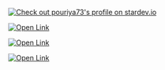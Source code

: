 [![Check out pouriya73's profile on stardev.io](https://stardev.io/developers/pouriya73/badge/languages/locality.svg?123)](https://stardev.io/developers/pouriya73)

[![Open Link](https://github.com/user-attachments/assets/75cb6f19-ce36-4ac4-9641-09395f54e54b)](https://x.com/stardev_io/status/1814057549391413602)

[![Open Link](https://github.com/user-attachments/assets/778bf045-10f3-4c11-81a2-0ac1c6fea3e6)](https://pkg.go.dev/github.com/pouriya73/http-proxy-server---golang)

[![Open Link](https://github.com/user-attachments/assets/abe04b63-6589-48b2-a9d6-fd992996582d)](https://bugcrowd.com/Pianist_dev)
